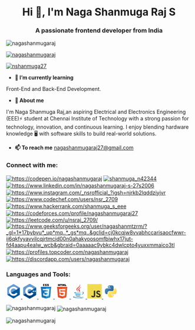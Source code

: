 <h1 align="center">Hi 👋, I'm Naga Shanmuga Raj S</h1>
<h3 align="center">A passionate frontend developer from India</h3>

<p align="left"> <img src="https://komarev.com/ghpvc/?username=nagashanmugaraj&label=Profile%20views&color=0e75b6&style=flat" alt="nagashanmugaraj" /> </p>

<p align="left"> <a href="https://github.com/ryo-ma/github-profile-trophy"><img src="https://github-profile-trophy.vercel.app/?username=nagashanmugaraj" alt="nagashanmugaraj" /></a> </p>

<p align="left"> <a href="https://twitter.com/nshanmuga27" target="blank"><img src="https://img.shields.io/twitter/follow/nshanmuga27?logo=twitter&style=for-the-badge" alt="nshanmuga27" /></a> </p>




- **🌱 I’m currently learning** 
<p>Front-End and Back-End Development.</p>

- **📃 About me** 
<p>I'm Naga Shanmuga Raj,an aspiring Electrical and Electronics Engineering (EEE)⚡ student at Chennai Institute of Technology with a strong passion for technology, innovation, and continuous learning. I enjoy blending hardware knowledge 🖥️ with software skills </> to build real-world solutions.</p>

- **📫 To reach me** nagashanmugaraj27@gmail.com

<h3 align="left">Connect with me:</h3>
<p align="left">
<a href="https://codepen.io/https://codepen.io/nagashanmugaraj" target="blank"><img align="center" src="https://raw.githubusercontent.com/rahuldkjain/github-profile-readme-generator/master/src/images/icons/Social/codepen.svg" alt="https://codepen.io/nagashanmugaraj" height="30" width="40" /></a>
<a href="https://twitter.com/shanmuga_n42344" target="blank"><img align="center" src="https://raw.githubusercontent.com/rahuldkjain/github-profile-readme-generator/master/src/images/icons/Social/twitter.svg" alt="shanmuga_n42344" height="30" width="40" /></a>
<a href="https://linkedin.com/in/https://www.linkedin.com/in/nagashanmugaraj-s-27s2006" target="blank"><img align="center" src="https://raw.githubusercontent.com/rahuldkjain/github-profile-readme-generator/master/src/images/icons/Social/linked-in-alt.svg" alt="https://www.linkedin.com/in/nagashanmugaraj-s-27s2006" height="30" width="40" /></a>
<a href="https://instagram.com/https://www.instagram.com/_nsrofficial_?igsh=njrkb2lqddziyjvr" target="blank"><img align="center" src="https://raw.githubusercontent.com/rahuldkjain/github-profile-readme-generator/master/src/images/icons/Social/instagram.svg" alt="https://www.instagram.com/_nsrofficial_?igsh=njrkb2lqddziyjvr" height="30" width="40" /></a>
<a href="https://www.codechef.com/users/https://www.codechef.com/users/nsr_2709" target="blank"><img align="center" src="https://cdn.jsdelivr.net/npm/simple-icons@3.1.0/icons/codechef.svg" alt="https://www.codechef.com/users/nsr_2709" height="30" width="40" /></a>
<a href="https://www.hackerrank.com/https://www.hackerrank.com/shanmuga_s_eee" target="blank"><img align="center" src="https://raw.githubusercontent.com/rahuldkjain/github-profile-readme-generator/master/src/images/icons/Social/hackerrank.svg" alt="https://www.hackerrank.com/shanmuga_s_eee" height="30" width="40" /></a>
<a href="https://codeforces.com/profile/https://codeforces.com/profile/nagashanmugaraj27" target="blank"><img align="center" src="https://raw.githubusercontent.com/rahuldkjain/github-profile-readme-generator/master/src/images/icons/Social/codeforces.svg" alt="https://codeforces.com/profile/nagashanmugaraj27" height="30" width="40" /></a>
<a href="https://www.leetcode.com/https://leetcode.com/u/nsraj_2709/" target="blank"><img align="center" src="https://raw.githubusercontent.com/rahuldkjain/github-profile-readme-generator/master/src/images/icons/Social/leet-code.svg" alt="https://leetcode.com/u/nsraj_2709/" height="30" width="40" /></a>
<a href="https://auth.geeksforgeeks.org/user/https://www.geeksforgeeks.org/user/nagashanmtzrm/?_gl=1*17bybvu*_up*mq..*_gs*mq..&gclid=cj0kcqjw8vvabhccarisaocfwwr-ij6qkfyyavvilcqjrtmcid00n0ahakyoosomfbiwhx17jut-fd4aapu4ealw_wcb&gbraid=0aaaaac9ybkc4dwlcpto4yuxxmmaico3tl" target="blank"><img align="center" src="https://raw.githubusercontent.com/rahuldkjain/github-profile-readme-generator/master/src/images/icons/Social/geeks-for-geeks.svg" alt="https://www.geeksforgeeks.org/user/nagashanmtzrm/?_gl=1*17bybvu*_up*mq..*_gs*mq..&gclid=cj0kcqjw8vvabhccarisaocfwwr-ij6qkfyyavvilcqjrtmcid00n0ahakyoosomfbiwhx17jut-fd4aapu4ealw_wcb&gbraid=0aaaaac9ybkc4dwlcpto4yuxxmmaico3tl" height="30" width="40" /></a>
<a href="https://www.topcoder.com/members/https://profiles.topcoder.com/nagashanmugaraj" target="blank"><img align="center" src="https://raw.githubusercontent.com/rahuldkjain/github-profile-readme-generator/master/src/images/icons/Social/topcoder.svg" alt="https://profiles.topcoder.com/nagashanmugaraj" height="30" width="40" /></a>
<a href="https://discord.gg/https://discordapp.com/users/nagashanmugaraj" target="blank"><img align="center" src="https://raw.githubusercontent.com/rahuldkjain/github-profile-readme-generator/master/src/images/icons/Social/discord.svg" alt="https://discordapp.com/users/nagashanmugaraj" height="30" width="40" /></a>
</p>

<h3 align="left">Languages and Tools:</h3>
<p align="left"> <a href="https://www.cprogramming.com/" target="_blank" rel="noreferrer"> <img src="https://raw.githubusercontent.com/devicons/devicon/master/icons/c/c-original.svg" alt="c" width="40" height="40"/> </a> <a href="https://www.w3schools.com/cpp/" target="_blank" rel="noreferrer"> <img src="https://raw.githubusercontent.com/devicons/devicon/master/icons/cplusplus/cplusplus-original.svg" alt="cplusplus" width="40" height="40"/> </a> <a href="https://www.w3schools.com/css/" target="_blank" rel="noreferrer"> <img src="https://raw.githubusercontent.com/devicons/devicon/master/icons/css3/css3-original-wordmark.svg" alt="css3" width="40" height="40"/> </a> <a href="https://www.w3.org/html/" target="_blank" rel="noreferrer"> <img src="https://raw.githubusercontent.com/devicons/devicon/master/icons/html5/html5-original-wordmark.svg" alt="html5" width="40" height="40"/> </a> <a href="https://www.java.com" target="_blank" rel="noreferrer"> <img src="https://raw.githubusercontent.com/devicons/devicon/master/icons/java/java-original.svg" alt="java" width="40" height="40"/> </a> <a href="https://developer.mozilla.org/en-US/docs/Web/JavaScript" target="_blank" rel="noreferrer"> <img src="https://raw.githubusercontent.com/devicons/devicon/master/icons/javascript/javascript-original.svg" alt="javascript" width="40" height="40"/> </a> <a href="https://www.python.org" target="_blank" rel="noreferrer"> <img src="https://raw.githubusercontent.com/devicons/devicon/master/icons/python/python-original.svg" alt="python" width="40" height="40"/> </a> </p>

<p><img align="left" src="https://github-readme-stats.vercel.app/api/top-langs?username=nagashanmugaraj&show_icons=true&locale=en&layout=compact" alt="nagashanmugaraj" /></p>

<p>&nbsp;<img align="center" src="https://github-readme-stats.vercel.app/api?username=nagashanmugaraj&show_icons=true&locale=en" alt="nagashanmugaraj" /></p>

<p><img align="center" src="https://github-readme-streak-stats.herokuapp.com/?user=nagashanmugaraj&" alt="nagashanmugaraj" /></p>
